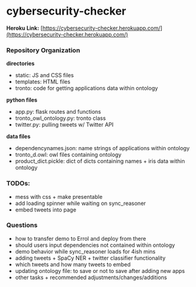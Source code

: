 # cybersecurity-checker

**Heroku Link:** [https://cybersecurity-checker.herokuapp.com/](https://cybersecurity-checker.herokuapp.com/)

### Repository Organization
**directories**
- static: JS and CSS files
- templates: HTML files
- tronto: code for getting applications data within ontology

**python files**
- app.py: flask routes and functions
- tronto_owl_ontology.py: tronto class
- twitter.py: pulling tweets w/ Twitter API

**data files**
- dependencynames.json: name strings of applications within ontology
- tronto_d.owl: owl files containing ontology 
- product_dict.pickle: dict of dicts containing names + iris data within ontology

### TODOs:
- mess with css + make presentable
- add loading spinner while waiting on sync_reasoner
- embed tweets into page

### Questions
- how to transfer demo to Errol and deploy from there
- should users input dependencies not contained within ontology
- demo behavior while sync_reasoner loads for 4ish mins
- adding tweets + SpaCy NER + twitter classifier functionality
- which tweets and how many tweets to embed
- updating ontology file: to save or not to save after adding new apps
- other tasks + recommended adjustments/changes/additions
